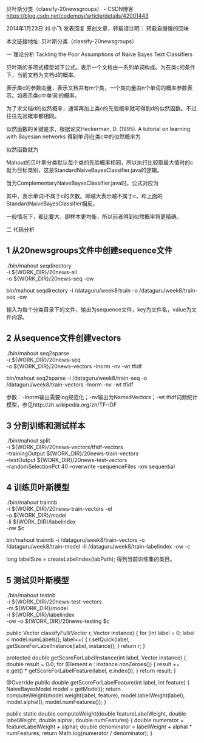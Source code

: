 贝叶斯分类（classify-20newsgroups） - CSDN博客 https://blog.csdn.net/codemosi/article/details/42001443

2014年1月23日 刘 小飞 发表回复
原创文章，转载请注明： 转载自慢慢的回味

本文链接地址: 贝叶斯分类（classify-20newsgroups）

一 理论分析
Tackling the Poor Assumptions of Naive Bayes Text Classifiers

贝叶斯的多项式模型如下公式。表示一个文档由一系列单词构成。为在类c的条件下，当前文档为文档d的概率。

表示类c的参数向量，表示文档共有m个类，一个类向量由n个单词的概率参数表示。如表示类c中单词i的概率。

为了求文档d的似然概率，通常再加上类c的先验概率就可得到d的似然函数。不过往往先验概率都相同。



似然函数的关键是求，根据论文Heckerman, D. (1995). A tutorial on learning with Bayesian networks 得到单词i在类c中的似然概率为

似然函数就为

Mahout的贝叶斯分类默认每个类的先验概率相同，所以执行比较取最大值时的c就为目标类别，这是StandardNaiveBayesClassifier.java的逻辑。

当为ComplementaryNaiveBayesClassifier.java时，公式对应为



其中，表示单词i不属于c的次数。即越大表示越不属于c，和上面的 StandardNaiveBayesClassifier相反。

一般情况下，都比要大，即样本更均衡，所以前者得到似然概率将更精确。

二 代码分析
## 1 从20newsgroups文件中创建sequence文件
./bin/mahout seqdirectory \
-i ${WORK_DIR}/20news-all \
-o ${WORK_DIR}/20news-seq -ow

bin/mahout seqdirectory -i /dataguru/week8/train -o /dataguru/week8/train-seq -ow

输入为每个分类目录下的文件，输出为sequence文件，key为文件名，value为文件内容。

## 2 从sequence文件创建vectors
./bin/mahout seq2sparse \
-i ${WORK_DIR}/20news-seq \
-o ${WORK_DIR}/20news-vectors  -lnorm -nv  -wt tfidf

bin/mahout seq2sparse -i /dataguru/week8/train-seq -o /dataguru/week8/train-vectors -lnorm -nv -wt tfidf

参数：-lnorm输出需要log规范化；-nv输出为NamedVectors；-wt tfidf词频统计模型，参见http://zh.wikipedia.org/zh/TF-IDF


## 3 分割训练和测试样本
./bin/mahout split \
-i ${WORK_DIR}/20news-vectors/tfidf-vectors \
–trainingOutput ${WORK_DIR}/20news-train-vectors \
–testOutput ${WORK_DIR}/20news-test-vectors  \
–randomSelectionPct 40 –overwrite –sequenceFiles -xm sequential

## 4 训练贝叶斯模型
./bin/mahout trainnb \
-i ${WORK_DIR}/20news-train-vectors -el \
-o ${WORK_DIR}/model \
-li ${WORK_DIR}/labelindex \
-ow $c

bin/mahout trainnb -i /dataguru/week8/train-vectors -o /dataguru/week8/train-model -li /dataguru/week8/train-labelindex -ow -c

long labelSize = createLabelIndex(labPath);
得到当前训练集的类目。

## 5 测试贝叶斯模型
./bin/mahout testnb \
-i ${WORK_DIR}/20news-test-vectors\
-m ${WORK_DIR}/model \
-l ${WORK_DIR}/labelindex \
-ow -o ${WORK_DIR}/20news-testing $c

 

public Vector classifyFull(Vector r, Vector instance) {
for (int label = 0; label &lt; model.numLabels(); label++) {
r.setQuick(label, getScoreForLabelInstance(label, instance));
}
return r;
}
 
protected double getScoreForLabelInstance(int label, Vector instance) {
double result = 0.0;
for (Element e : instance.nonZeroes()) {
result += e.get() * getScoreForLabelFeature(label, e.index());
}
return result;
}
 
@Override
public double getScoreForLabelFeature(int label, int feature) {
NaiveBayesModel model = getModel();
return computeWeight(model.weight(label, feature), model.labelWeight(label), model.alphaI(),
model.numFeatures());
}
 
public static double computeWeight(double featureLabelWeight, double labelWeight, double alphaI,
double numFeatures) {
double numerator = featureLabelWeight + alphaI;
double denominator = labelWeight + alphaI * numFeatures;
return Math.log(numerator / denominator);
}